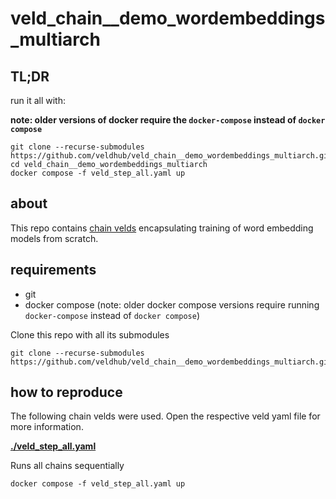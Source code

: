 # veld_chain__demo_wordembeddings_multiarch

## TL;DR

run it all with:

**note: older versions of docker require the `docker-compose` instead of `docker compose`**

```
git clone --recurse-submodules https://github.com/veldhub/veld_chain__demo_wordembeddings_multiarch.git
cd veld_chain__demo_wordembeddings_multiarch
docker compose -f veld_step_all.yaml up
```

## about

This repo contains [chain velds](https://zenodo.org/records/13322913) encapsulating training of 
word embedding models from scratch.

## requirements

- git
- docker compose (note: older docker compose versions require running `docker-compose` instead of 
  `docker compose`)

Clone this repo with all its submodules
```
git clone --recurse-submodules https://github.com/veldhub/veld_chain__demo_wordembeddings_multiarch.git
```

## how to reproduce

The following chain velds were used. Open the respective veld yaml file for more information.

**[./veld_step_all.yaml](./veld_step_all.yaml)** 

Runs all chains sequentially

```
docker compose -f veld_step_all.yaml up
```

